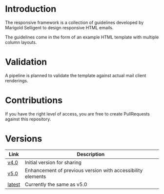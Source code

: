# Introduction 
The responsive framework is a collection of guidelines developed by Marigold Selligent to design responsive HTML emails.

The guidelines come in the form of an example HTML template with multiple column layouts.

# Validation
A pipeline is planned to validate the template against actual mail client renderings.

# Contributions
If you have the right level of access, you are free to create PullRequests against this repository.

# Versions
| Link                          | Description                 |
|-------------------------------|-----------------------------|
| [v4.0](/source/v4.0.html)     | Initial version for sharing |
| [v5.0](/source/v5.0/html)     | Enhancement of previous version with accessibility elements |
| [latest](/source/latest.html) | Currently the same as v5.0  |